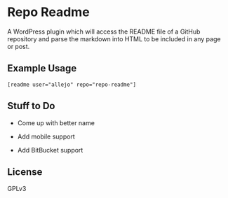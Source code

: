 Repo Readme
===========

A WordPress plugin which will access the README file of a GitHub repository and parse the markdown into HTML to be included in any page or post.


Example Usage
-------------

	[readme user="allejo" repo="repo-readme"]
	
Stuff to Do
-----------

- Come up with better name

- Add mobile support

- Add BitBucket support
	
License
-------

GPLv3
